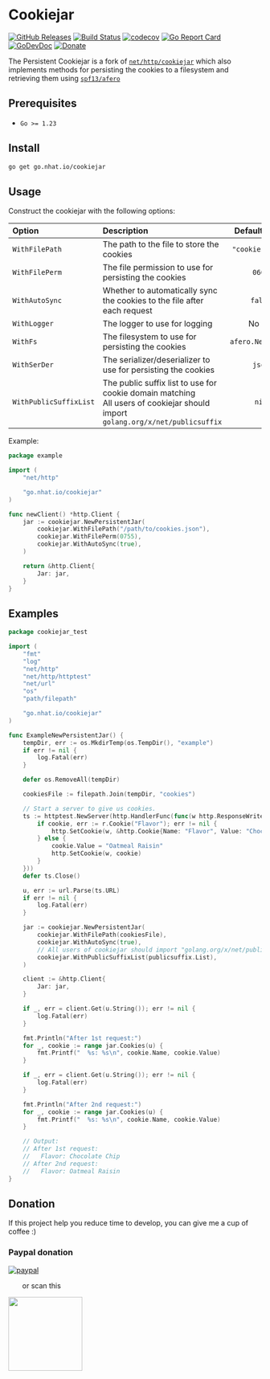 # Cookiejar

[![GitHub Releases](https://img.shields.io/github/v/release/nhatthm/go-cookiejar)](https://github.com/nhatthm/go-cookiejar/releases/latest)
[![Build Status](https://github.com/nhatthm/go-cookiejar/actions/workflows/test.yaml/badge.svg)](https://github.com/nhatthm/go-cookiejar/actions/workflows/test.yaml)
[![codecov](https://codecov.io/gh/nhatthm/go-cookiejar/branch/master/graph/badge.svg?token=eTdAgDE2vR)](https://codecov.io/gh/nhatthm/go-cookiejar)
[![Go Report Card](https://goreportcard.com/badge/go.nhat.io/cookiejar)](https://goreportcard.com/report/go.nhat.io/cookiejar)
[![GoDevDoc](https://img.shields.io/badge/dev-doc-00ADD8?logo=go)](https://pkg.go.dev/go.nhat.io/cookiejar)
[![Donate](https://img.shields.io/badge/Donate-PayPal-green.svg)](https://www.paypal.com/donate/?hosted_button_id=PJZSGJN57TDJY)

The Persistent Cookiejar is a fork of [`net/http/cookiejar`](https://pkg.go.dev/net/http/cookiejar) which also implements methods for persisting the cookies to
a filesystem and retrieving them using [`spf13/afero`](https://github.com/spf13/afero)

## Prerequisites

- `Go >= 1.23`

## Install

```bash
go get go.nhat.io/cookiejar
```

## Usage

Construct the cookiejar with the following options:

| Option                 | Description                                                                                                                         |   Default Value   |
|:-----------------------|:------------------------------------------------------------------------------------------------------------------------------------|:-----------------:|
| `WithFilePath`         | The path to the file to store the cookies                                                                                           | `"cookies.json"`  |
| `WithFilePerm`         | The file permission to use for persisting the cookies                                                                               |      `0600`       |
| `WithAutoSync`         | Whether to automatically sync the cookies to the file after each request                                                            |      `false`      |
| `WithLogger`           | The logger to use for logging                                                                                                       |      No log       |
| `WithFs`               | The filesystem to use for persisting the cookies                                                                                    | `afero.NewOsFs()` |
| `WithSerDer`           | The serializer/deserializer to use for persisting the cookies                                                                       |      `json`       |
| `WithPublicSuffixList` | The public suffix list to use for cookie domain matching </br> All users of cookiejar should import `golang.org/x/net/publicsuffix` |       `nil`       |

Example:

```go
package example

import (
	"net/http"

	"go.nhat.io/cookiejar"
)

func newClient() *http.Client {
	jar := cookiejar.NewPersistentJar(
		cookiejar.WithFilePath("/path/to/cookies.json"),
		cookiejar.WithFilePerm(0755),
		cookiejar.WithAutoSync(true),
	)

	return &http.Client{
		Jar: jar,
	}
}

```

## Examples

```go
package cookiejar_test

import (
	"fmt"
	"log"
	"net/http"
	"net/http/httptest"
	"net/url"
	"os"
	"path/filepath"

	"go.nhat.io/cookiejar"
)

func ExampleNewPersistentJar() {
	tempDir, err := os.MkdirTemp(os.TempDir(), "example")
	if err != nil {
		log.Fatal(err)
	}

	defer os.RemoveAll(tempDir)

	cookiesFile := filepath.Join(tempDir, "cookies")

	// Start a server to give us cookies.
	ts := httptest.NewServer(http.HandlerFunc(func(w http.ResponseWriter, r *http.Request) {
		if cookie, err := r.Cookie("Flavor"); err != nil {
			http.SetCookie(w, &http.Cookie{Name: "Flavor", Value: "Chocolate Chip"})
		} else {
			cookie.Value = "Oatmeal Raisin"
			http.SetCookie(w, cookie)
		}
	}))
	defer ts.Close()

	u, err := url.Parse(ts.URL)
	if err != nil {
		log.Fatal(err)
	}

	jar := cookiejar.NewPersistentJar(
		cookiejar.WithFilePath(cookiesFile),
		cookiejar.WithAutoSync(true),
		// All users of cookiejar should import "golang.org/x/net/publicsuffix"
		cookiejar.WithPublicSuffixList(publicsuffix.List),
	)

	client := &http.Client{
		Jar: jar,
	}

	if _, err = client.Get(u.String()); err != nil {
		log.Fatal(err)
	}

	fmt.Println("After 1st request:")
	for _, cookie := range jar.Cookies(u) {
		fmt.Printf("  %s: %s\n", cookie.Name, cookie.Value)
	}

	if _, err = client.Get(u.String()); err != nil {
		log.Fatal(err)
	}

	fmt.Println("After 2nd request:")
	for _, cookie := range jar.Cookies(u) {
		fmt.Printf("  %s: %s\n", cookie.Name, cookie.Value)
	}

	// Output:
	// After 1st request:
	//   Flavor: Chocolate Chip
	// After 2nd request:
	//   Flavor: Oatmeal Raisin
}
```

## Donation

If this project help you reduce time to develop, you can give me a cup of coffee :)

### Paypal donation

[![paypal](https://www.paypalobjects.com/en_US/i/btn/btn_donateCC_LG.gif)](https://www.paypal.com/donate/?hosted_button_id=PJZSGJN57TDJY)

&nbsp;&nbsp;&nbsp;&nbsp;&nbsp;&nbsp;&nbsp;or scan this

<img src="https://user-images.githubusercontent.com/1154587/113494222-ad8cb200-94e6-11eb-9ef3-eb883ada222a.png" width="147px" />
